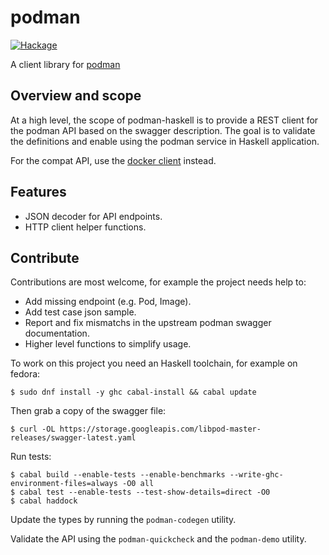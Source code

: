 # podman

[![Hackage](https://img.shields.io/hackage/v/podman.svg)](https://hackage.haskell.org/package/podman)

A client library for [podman](https://podman.io)

## Overview and scope

At a high level, the scope of podman-haskell is to provide a REST client for the podman API based on the swagger description.
The goal is to validate the definitions and enable using the podman service in Haskell application.

For the compat API, use the [docker client](https://hackage.haskell.org/package/docker) instead.

## Features

- JSON decoder for API endpoints.
- HTTP client helper functions.

## Contribute

Contributions are most welcome, for example the project needs help to:

- Add missing endpoint (e.g. Pod, Image).
- Add test case json sample.
- Report and fix mismatchs in the upstream podman swagger documentation.
- Higher level functions to simplify usage.

To work on this project you need an Haskell toolchain, for example on fedora:

```
$ sudo dnf install -y ghc cabal-install && cabal update
```

Then grab a copy of the swagger file:

```
$ curl -OL https://storage.googleapis.com/libpod-master-releases/swagger-latest.yaml
```

Run tests:

```
$ cabal build --enable-tests --enable-benchmarks --write-ghc-environment-files=always -O0 all
$ cabal test --enable-tests --test-show-details=direct -O0
$ cabal haddock
```

Update the types by running the `podman-codegen` utility.

Validate the API using the `podman-quickcheck` and the `podman-demo` utility.
